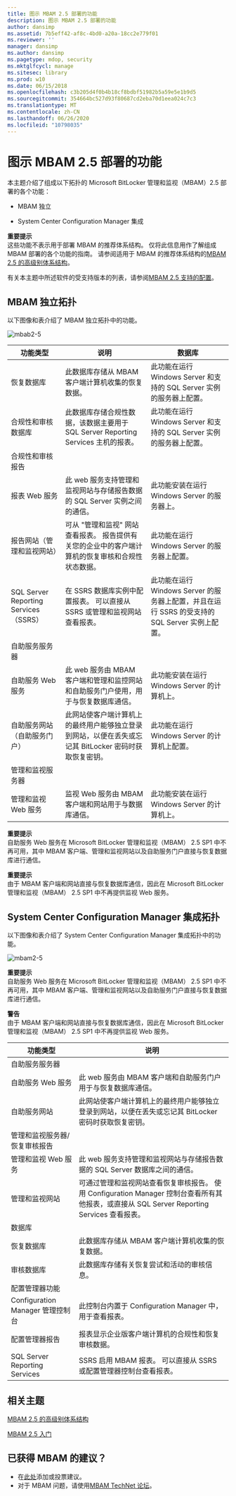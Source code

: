 ```yaml
---
title: 图示 MBAM 2.5 部署的功能
description: 图示 MBAM 2.5 部署的功能
author: dansimp
ms.assetid: 7b5eff42-af8c-4bd0-a20a-18cc2e779f01
ms.reviewer: ''
manager: dansimp
ms.author: dansimp
ms.pagetype: mdop, security
ms.mktglfcycl: manage
ms.sitesec: library
ms.prod: w10
ms.date: 06/15/2018
ms.openlocfilehash: c3b205d4f0b4b18cf8bdbf51982b5a59e5e1b9d5
ms.sourcegitcommit: 354664bc527d93f80687cd2eba70d1eea024c7c3
ms.translationtype: MT
ms.contentlocale: zh-CN
ms.lasthandoff: 06/26/2020
ms.locfileid: "10798035"
---
```

# 图示 MBAM 2.5 部署的功能


本主题介绍了组成以下拓扑的 Microsoft BitLocker 管理和监视（MBAM）2.5 部署的各个功能：

-   MBAM 独立

-   System Center Configuration Manager 集成

**重要提示**  
这些功能不表示用于部署 MBAM 的推荐体系结构。 仅将此信息用作了解组成 MBAM 部署的各个功能的指南。 请参阅适用于 MBAM 的推荐体系结构的[MBAM 2.5 的高级别体系结构](high-level-architecture-for-mbam-25.md)。



有关本主题中所述软件的受支持版本的列表，请参阅[MBAM 2.5 支持的配置](mbam-25-supported-configurations.md)。

## <a href="" id="bkmk-standalone"></a> MBAM 独立拓扑


以下图像和表介绍了 MBAM 独立拓扑中的功能。

![mbab2\-5](images/mbam2-5-standalonecomponents.png)

|功能类型|说明|数据库|
|-|-|-|
|恢复数据库|此数据库存储从 MBAM 客户端计算机收集的恢复数据。|此功能在运行 Windows Server 和支持的 SQL Server 实例的服务器上配置。|
|合规性和审核数据库|此数据库存储合规性数据，该数据主要用于 SQL Server Reporting Services 主机的报表。|此功能在运行 Windows Server 和支持的 SQL Server 实例的服务器上配置。|
|合规性和审核报告|||
|报表 Web 服务|此 web 服务支持管理和监视网站与存储报告数据的 SQL Server 实例之间的通信。|此功能安装在运行 Windows Server 的服务器上。|
|报告网站（管理和监视网站）|可从 "管理和监视" 网站查看报表。 报告提供有关您的企业中的客户端计算机的恢复审核和合规性状态数据。|此功能在运行 Windows Server 的服务器上配置。|
|SQL Server Reporting Services （SSRS）|在 SSRS 数据库实例中配置报表。 可以直接从 SSRS 或管理和监视网站查看报表。|此功能在运行 Windows Server 的服务器上配置，并且在运行 SSRS 的受支持的 SQL Server 实例上配置。|
|自助服务服务器|||
|自助服务 Web 服务|此 web 服务由 MBAM 客户端和管理和监控网站和自助服务门户使用，用于与恢复数据库通信。|此功能安装在运行 Windows Server 的计算机上。|
|自助服务网站（自助服务门户）|此网站使客户端计算机上的最终用户能够独立登录到网站，以便在丢失或忘记其 BitLocker 密码时获取恢复密钥。|此功能在运行 Windows Server 的计算机上配置。|
|管理和监视服务器|||
|管理和监视 Web 服务|监视 Web 服务由 MBAM 客户端和网站用于与数据库通信。|此功能安装在运行 Windows Server 的计算机上。|

**重要提示**  
自助服务 Web 服务在 Microsoft BitLocker 管理和监视（MBAM） 2.5 SP1 中不再可用，其中 MBAM 客户端、管理和监视网站以及自助服务门户直接与恢复数据库进行通信。

**重要提示**  
由于 MBAM 客户端和网站直接与恢复数据库通信，因此在 Microsoft BitLocker 管理和监视（MBAM） 2.5 SP1 中不再提供监视 Web 服务。


## <a href="" id="bkmk-cmintegrated"></a>System Center Configuration Manager 集成拓扑

以下图像和表介绍了 System Center Configuration Manager 集成拓扑中的功能。

![mbam2\-5](images/mbam2-5-cmcomponents.png)

**重要提示**  
自助服务 Web 服务在 Microsoft BitLocker 管理和监视（MBAM） 2.5 SP1 中不再可用，其中 MBAM 客户端、管理和监视网站以及自助服务门户直接与恢复数据库进行通信。

**警告**  
由于 MBAM 客户端和网站直接与恢复数据库通信，因此在 Microsoft BitLocker 管理和监视（MBAM） 2.5 SP1 中不再提供监视 Web 服务。


|                        功能类型                        |                                                                                                    说明                                                                                                    |
|------------------------------------------------------------|-------------------------------------------------------------------------------------------------------------------------------------------------------------------------------------------------------------------|
|                    自助服务服务器                     |                                                                                                                                                                                                                   |
|                  自助服务 Web 服务                  |                                                 此 web 服务由 MBAM 客户端和自助服务门户用于与恢复数据库通信。                                                  |
|                    自助服务网站                    |                          此网站使客户端计算机上的最终用户能够独立登录到网站，以便在丢失或忘记其 BitLocker 密码时获取恢复密钥。                          |
| 管理和监视服务器/恢复审核报告 |                                                                                                                                                                                                                   |
|         管理和监视 Web 服务          |                               此 web 服务支持管理和监视网站与存储报告数据的 SQL Server 数据库之间的通信。                               |
|           管理和监视网站            | 可通过管理和监视网站查看恢复审核报告。 使用 Configuration Manager 控制台查看所有其他报表，或直接从 SQL Server Reporting Services 查看报表。 |
|                         数据库                          |                                                                                                                                                                                                                   |
|                     恢复数据库                      |                                                                 此数据库存储从 MBAM 客户端计算机收集的恢复数据。                                                                  |
|                       审核数据库                       |                                                                   此数据库存储有关恢复尝试和活动的审核信息。                                                                    |
|               配置管理器功能               |                                                                                                                                                                                                                   |
|          Configuration Manager 管理控制台          |                                                                   此控制台内置于 Configuration Manager 中，用于查看报表。                                                                   |
|               配置管理器报告                |                                                             报表显示企业版客户端计算机的合规性和恢复审核数据。                                                              |
|               SQL Server Reporting Services                |                                                SSRS 启用 MBAM 报表。 可以直接从 SSRS 或配置管理器控制台查看报表。                                                 |

## 相关主题

[MBAM 2.5 的高级别体系结构](high-level-architecture-for-mbam-25.md)

[MBAM 2.5 入门](getting-started-with-mbam-25.md)

## 已获得 MBAM 的建议？
- 在[此处](http://mbam.uservoice.com/forums/268571-microsoft-bitlocker-administration-and-monitoring)添加或投票建议。 
- 对于 MBAM 问题，请使用[MBAM TechNet 论坛](https://social.technet.microsoft.com/Forums/home?forum=mdopmbam)。




